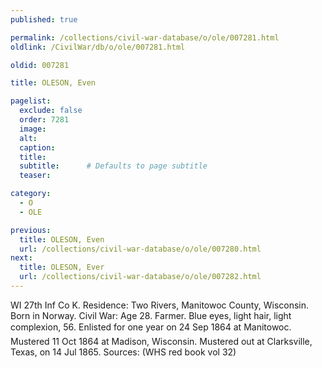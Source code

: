 ```yaml
---
published: true

permalink: /collections/civil-war-database/o/ole/007281.html
oldlink: /CivilWar/db/o/ole/007281.html

oldid: 007281

title: OLESON, Even

pagelist:
  exclude: false
  order: 7281
  image: 
  alt:
  caption:
  title:
  subtitle:      # Defaults to page subtitle
  teaser:

category: 
  - O 
  - OLE

previous:
  title: OLESON, Even
  url: /collections/civil-war-database/o/ole/007280.html  
next:
  title: OLESON, Ever
  url: /collections/civil-war-database/o/ole/007282.html   
---
```

WI 27th Inf Co K. Residence: Two Rivers, Manitowoc County, Wisconsin. Born in Norway. Civil War: Age 28. Farmer. Blue eyes, light hair, light complexion, 5&#146;6&#148;. Enlisted for one year on 24 Sep 1864 at Manitowoc. Mustered 11 Oct 1864 at Madison, Wisconsin. Mustered out at Clarksville, Texas, on 14 Jul 1865. Sources: (WHS red book vol 32)